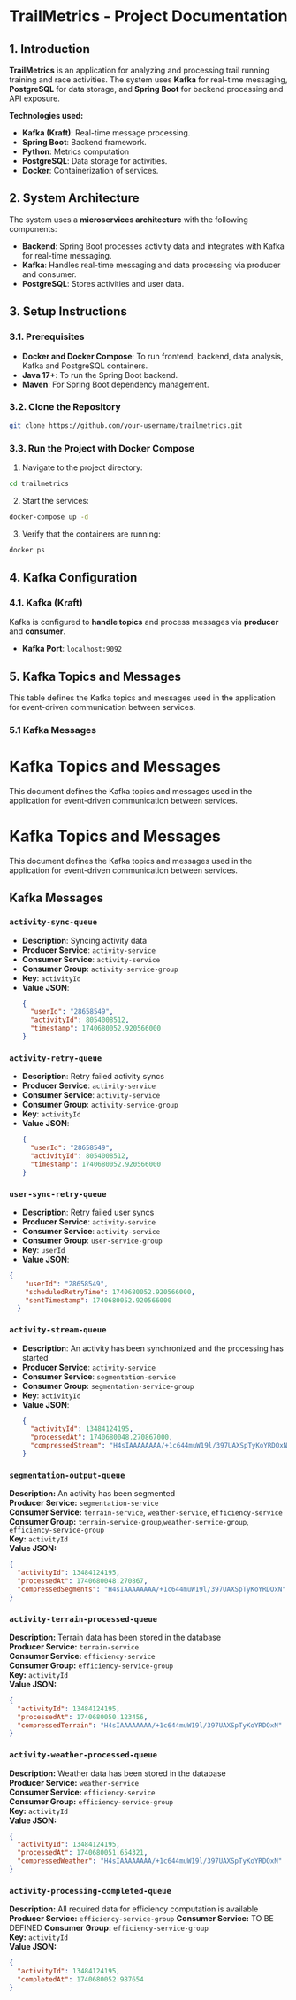 # TrailMetrics - Project Documentation

## 1. Introduction

**TrailMetrics** is an application for analyzing and processing trail running training and race activities. The system uses **Kafka** for real-time messaging, **PostgreSQL** for data storage, and **Spring Boot** for backend processing and API exposure.

**Technologies used:**

- **Kafka (Kraft)**: Real-time message processing.
- **Spring Boot**: Backend framework.
- **Python**: Metrics computation
- **PostgreSQL**: Data storage for activities.
- **Docker**: Containerization of services.

## 2. System Architecture

The system uses a **microservices architecture** with the following components:

- **Backend**: Spring Boot processes activity data and integrates with Kafka for real-time messaging.
- **Kafka**: Handles real-time messaging and data processing via producer and consumer.
- **PostgreSQL**: Stores activities and user data.

## 3. Setup Instructions

### 3.1. Prerequisites

- **Docker and Docker Compose**: To run frontend, backend, data analysis, Kafka and PostgreSQL containers.
- **Java 17+**: To run the Spring Boot backend.
- **Maven**: For Spring Boot dependency management.

### 3.2. Clone the Repository

```bash
git clone https://github.com/your-username/trailmetrics.git
```

### 3.3. Run the Project with Docker Compose

1. Navigate to the project directory:

```bash
cd trailmetrics
```

2. Start the services:

```bash
docker-compose up -d
```

3. Verify that the containers are running:

```bash
docker ps
```

## 4. Kafka Configuration

### 4.1. Kafka (Kraft)

Kafka is configured to **handle topics** and process messages via **producer** and **consumer**.

- **Kafka Port**: `localhost:9092`

## 5. Kafka Topics and Messages

This table defines the Kafka topics and messages used in the application for event-driven communication between services.

### 5.1 Kafka Messages

# Kafka Topics and Messages

This document defines the Kafka topics and messages used in the application for event-driven communication between services.

# Kafka Topics and Messages

This document defines the Kafka topics and messages used in the application for event-driven communication between services.

## Kafka Messages

### `activity-sync-queue`

- **Description**: Syncing activity data
- **Producer Service**: `activity-service`
- **Consumer Service**: `activity-service`
- **Consumer Group**: `activity-service-group`
- **Key**: `activityId`
- **Value JSON**:
  ```json
  {
    "userId": "28658549",
    "activityId": 8054008512,
    "timestamp": 1740680052.920566000
  }
  ```

### `activity-retry-queue`

- **Description**: Retry failed activity syncs
- **Producer Service**: `activity-service`
- **Consumer Service**: `activity-service`
- **Consumer Group**: `activity-service-group`
- **Key**: `activityId`
- **Value JSON**:
  ```json
  {
    "userId": "28658549",
    "activityId": 8054008512,
    "timestamp": 1740680052.920566000
  }
  ```

### `user-sync-retry-queue`

- **Description**: Retry failed user syncs
- **Producer Service**: `activity-service`
- **Consumer Service**: `activity-service`
- **Consumer Group**: `user-service-group`
- **Key**: `userId`
- **Value JSON**: 
```json
{
    "userId": "28658549",
    "scheduledRetryTime": 1740680052.920566000,
    "sentTimestamp": 1740680052.920566000
  }
```
### `activity-stream-queue`

- **Description**: An activity has been synchronized and the processing has started
- **Producer Service**: `activity-service`
- **Consumer Service**: `segmentation-service`
- **Consumer Group**: `segmentation-service-group`
- **Key**: `activityId`
- **Value JSON**:
  ```json
  {
    "activityId": 13484124195,
    "processedAt": 1740680048.270867000,
    "compressedStream": "H4sIAAAAAAAA/+1c644muW19l/397UAXSpTyKoYRDOxN"
  }
  ```
  
### `segmentation-output-queue`

**Description:** An activity has been segmented  
**Producer Service:** `segmentation-service`  
**Consumer Service:** `terrain-service`, `weather-service`, `efficiency-service`  
**Consumer Group:** `terrain-service-group`,`weather-service-group`, `efficiency-service-group`  
**Key:** `activityId`  
**Value JSON:**

```json
{
  "activityId": 13484124195,
  "processedAt": 1740680048.270867,
  "compressedSegments": "H4sIAAAAAAAA/+1c644muW19l/397UAXSpTyKoYRDOxN"
}
```

### `activity-terrain-processed-queue`

**Description:** Terrain data has been stored in the database  
**Producer Service:** `terrain-service`  
**Consumer Service:** `efficiency-service`  
**Consumer Group:** `efficiency-service-group`  
**Key:** `activityId`  
**Value JSON:**

```json
{
  "activityId": 13484124195,
  "processedAt": 1740680050.123456,
  "compressedTerrain": "H4sIAAAAAAAA/+1c644muW19l/397UAXSpTyKoYRDOxN"
}
```

### `activity-weather-processed-queue`

**Description:** Weather data has been stored in the database  
**Producer Service:** `weather-service`  
**Consumer Service:** `efficiency-service`  
**Consumer Group:** `efficiency-service-group`  
**Key:** `activityId`  
**Value JSON:**

```json
{
  "activityId": 13484124195,
  "processedAt": 1740680051.654321,
  "compressedWeather": "H4sIAAAAAAAA/+1c644muW19l/397UAXSpTyKoYRDOxN"
}
```

### `activity-processing-completed-queue`

**Description:** All required data for efficiency computation is available  
**Producer Service:** `efficiency-service-group`
**Consumer Service:** TO BE DEFINED
**Consumer Group:** `efficiency-service-group`  
**Key:** `activityId`  
**Value JSON:**

```json
{
  "activityId": 13484124195,
  "completedAt": 1740680052.987654
}
```
